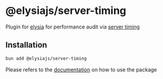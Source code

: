 # @elysiajs/server-timing
Plugin for [elysia](https://github.com/elysiajs/elysia) for performance audit via [server timing](https://developer.mozilla.org/en-US/docs/Web/HTTP/Headers/Server-Timing)

## Installation
```bash
bun add @elysiajs/server-timing
```

Please refers to the [documentation](https://elysiajs.com/plugins/server-timing) on how to use the package
